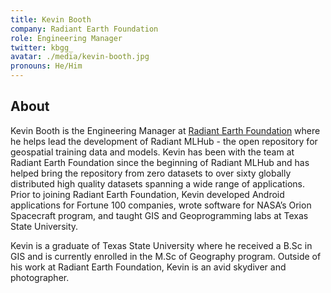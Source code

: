 ```yaml
---
title: Kevin Booth
company: Radiant Earth Foundation
role: Engineering Manager
twitter: kbgg_
avatar: ./media/kevin-booth.jpg
pronouns: He/Him
---
```

## About

Kevin Booth is the Engineering Manager at [Radiant Earth Foundation](https://www.radiant.earth/) where he helps lead the development of Radiant MLHub - the open repository for geospatial training data and models. Kevin has been with the team at Radiant Earth Foundation since the beginning of Radiant MLHub and has helped bring the repository from zero datasets to over sixty globally distributed high quality datasets spanning a wide range of applications. Prior to joining Radiant Earth Foundation, Kevin developed Android applications for Fortune 100 companies, wrote software for NASA’s Orion Spacecraft program, and taught GIS and Geoprogramming labs at Texas State University.

Kevin is a graduate of Texas State University where he received a B.Sc in GIS and is currently enrolled in the M.Sc of Geography program. Outside of his work at Radiant Earth Foundation, Kevin is an avid skydiver and photographer.